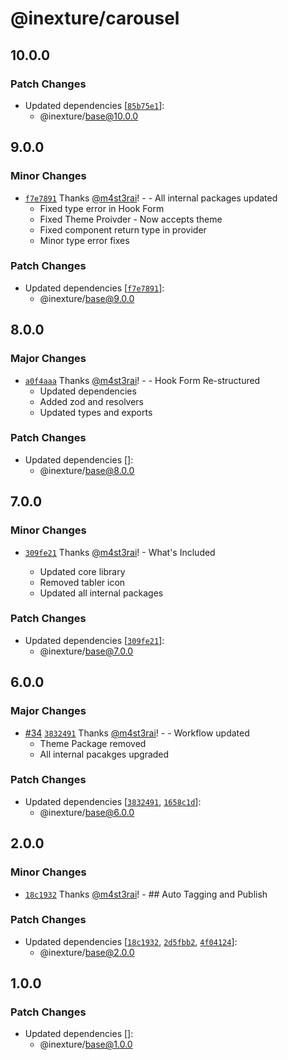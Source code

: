 # @inexture/carousel

## 10.0.0

### Patch Changes

- Updated dependencies [[`85b75e1`](https://github.com/inexture-solutions/inxui/commit/85b75e134d0644ba22d2736ac7aae2d140a42197)]:
  - @inexture/base@10.0.0

## 9.0.0

### Minor Changes

- [`f7e7891`](https://github.com/inexture-solutions/inxui/commit/f7e78911c0606b44901fd1687ede0cd386cc1f50) Thanks [@m4st3rai](https://github.com/m4st3rai)! - - All internal packages updated
  - Fixed type error in Hook Form
  - Fixed Theme Proivder - Now accepts theme
  - Fixed component return type in provider
  - Minor type error fixes

### Patch Changes

- Updated dependencies [[`f7e7891`](https://github.com/inexture-solutions/inxui/commit/f7e78911c0606b44901fd1687ede0cd386cc1f50)]:
  - @inexture/base@9.0.0

## 8.0.0

### Major Changes

- [`a0f4aaa`](https://github.com/inexture-solutions/inxui/commit/a0f4aaa7958ec9ad64696855e21d9e7eac326c12) Thanks [@m4st3rai](https://github.com/m4st3rai)! - - Hook Form Re-structured
  - Updated dependencies
  - Added zod and resolvers
  - Updated types and exports

### Patch Changes

- Updated dependencies []:
  - @inexture/base@8.0.0

## 7.0.0

### Minor Changes

- [`309fe21`](https://github.com/inexture-solutions/inxui/commit/309fe21c137af565bbd2a58fba6e82f9f1f975f3) Thanks [@m4st3rai](https://github.com/m4st3rai)! - What's Included

  - Updated core library
  - Removed tabler icon
  - Updated all internal packages

### Patch Changes

- Updated dependencies [[`309fe21`](https://github.com/inexture-solutions/inxui/commit/309fe21c137af565bbd2a58fba6e82f9f1f975f3)]:
  - @inexture/base@7.0.0

## 6.0.0

### Major Changes

- [#34](https://github.com/inexture-solutions/inxui/pull/34) [`3832491`](https://github.com/inexture-solutions/inxui/commit/383249199986297c3629b13d25f8ee6f2b051d65) Thanks [@m4st3rai](https://github.com/m4st3rai)! - - Workflow updated
  - Theme Package removed
  - All internal pacakges upgraded

### Patch Changes

- Updated dependencies [[`3832491`](https://github.com/inexture-solutions/inxui/commit/383249199986297c3629b13d25f8ee6f2b051d65), [`1658c1d`](https://github.com/inexture-solutions/inxui/commit/1658c1d5d6d029f428af5282e32275fc9f72c70e)]:
  - @inexture/base@6.0.0

## 2.0.0

### Minor Changes

- [`18c1932`](https://github.com/inexture-solutions/inxui/commit/18c19327b1568985ec004c0aac632e8b771b4dfc) Thanks [@m4st3rai](https://github.com/m4st3rai)! - ## Auto Tagging and Publish

### Patch Changes

- Updated dependencies [[`18c1932`](https://github.com/inexture-solutions/inxui/commit/18c19327b1568985ec004c0aac632e8b771b4dfc), [`2d5fbb2`](https://github.com/inexture-solutions/inxui/commit/2d5fbb2f54f0a2a981dd6fac6db4f5db1b505d3a), [`4f04124`](https://github.com/inexture-solutions/inxui/commit/4f04124021d59d5a36a98b1aa99ed95148179116)]:
  - @inexture/base@2.0.0

## 1.0.0

### Patch Changes

- Updated dependencies []:
  - @inexture/base@1.0.0
